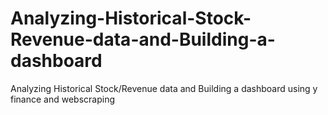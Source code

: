 # Analyzing-Historical-Stock-Revenue-data-and-Building-a-dashboard
Analyzing Historical Stock/Revenue data and Building a dashboard using y finance and webscraping 
